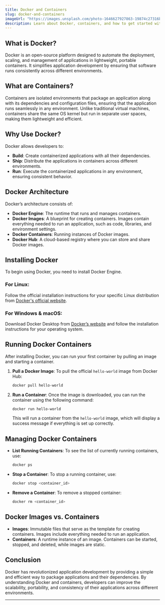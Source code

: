 ```yaml
---
title: Docker and Containers
slug: docker-and-containers
imageUrl: "https://images.unsplash.com/photo-1646627927863-19874c27316b?q=80&w=1528&auto=format&fit=crop&ixlib=rb-4.0.3&ixid=M3wxMjA3fDB8MHxwaG90by1wYWdlfHx8fGVufDB8fHx8fA%3D%3D"
description: Learn about Docker, containers, and how to get started with creating and running containers.
---
```

  ## What is Docker?
  Docker is an open-source platform designed to automate the deployment, scaling, and management of applications in lightweight, portable containers. It simplifies application development by ensuring that software runs consistently across different environments.

  ## What are Containers?
  Containers are isolated environments that package an application along with its dependencies and configuration files, ensuring that the application runs seamlessly in any environment. Unlike traditional virtual machines, containers share the same OS kernel but run in separate user spaces, making them lightweight and efficient.

  ## Why Use Docker?
  Docker allows developers to:
  - **Build**: Create containerized applications with all their dependencies.
  - **Ship**: Distribute the applications in containers across different environments.
  - **Run**: Execute the containerized applications in any environment, ensuring consistent behavior.

  ## Docker Architecture
  Docker’s architecture consists of:
  - **Docker Engine**: The runtime that runs and manages containers.
  - **Docker Images**: A blueprint for creating containers. Images contain everything needed to run an application, such as code, libraries, and environment settings.
  - **Docker Containers**: Running instances of Docker images.
  - **Docker Hub**: A cloud-based registry where you can store and share Docker images.

  ## Installing Docker
  To begin using Docker, you need to install Docker Engine.

  ### For Linux:
  Follow the official installation instructions for your specific Linux distribution from [Docker's official website](https://docs.docker.com/engine/install/).

  ### For Windows & macOS:
  Download Docker Desktop from [Docker’s website](https://www.docker.com/products/docker-desktop) and follow the installation instructions for your operating system.

  ## Running Docker Containers
  After installing Docker, you can run your first container by pulling an image and starting a container.

  1. **Pull a Docker Image**:
     To pull the official `hello-world` image from Docker Hub:

     ```bash
     docker pull hello-world
     ```

  2. **Run a Container**:
     Once the image is downloaded, you can run the container using the following command:

     ```bash
     docker run hello-world
     ```

     This will run a container from the `hello-world` image, which will display a success message if everything is set up correctly.

  ## Managing Docker Containers
  - **List Running Containers**: To see the list of currently running containers, use:

    ```bash
    docker ps
    ```

  - **Stop a Container**: To stop a running container, use:

    ```bash
    docker stop <container_id>
    ```

  - **Remove a Container**: To remove a stopped container:

    ```bash
    docker rm <container_id>
    ```

  ## Docker Images vs. Containers
  - **Images**: Immutable files that serve as the template for creating containers. Images include everything needed to run an application.
  - **Containers**: A runtime instance of an image. Containers can be started, stopped, and deleted, while images are static.

  ## Conclusion
  Docker has revolutionized application development by providing a simple and efficient way to package applications and their dependencies. By understanding Docker and containers, developers can improve the scalability, portability, and consistency of their applications across different environments.

---
